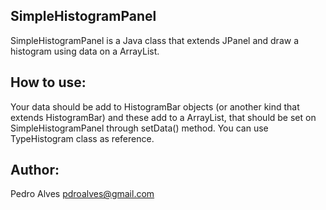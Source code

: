 SimpleHistogramPanel
--------------------

SimpleHistogramPanel is a Java class that extends JPanel and draw a histogram using data on a ArrayList.

How to use:
-----------
Your data should be add to HistogramBar objects (or another kind that extends HistogramBar) and these add to a ArrayList, that should be set on SimpleHistogramPanel through setData() method.
You can use TypeHistogram class as reference.

Author: 
-------
Pedro Alves <pdroalves@gmail.com>

